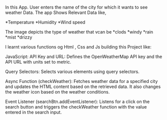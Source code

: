 In this App.
User enters the name of the city for which it wants to see weather Data.
The app Shows Relevant Data like,

*Temperature
*Humidity
*Wind speed

The image depicts the type of weather that vcan be
*clods
*windy
*rain
*mist 
*drizzy

I learnt various functions og Html , Css and Js building this Project like:

JavaScript:
API Key and URL: Defines the OpenWeatherMap API key and the API URL with units set to metric.

Query Selectors: Selects various elements using query selectors.

Async Function (checkWeather): Fetches weather data for a specified city and updates the HTML content based on the retrieved data. It also changes the weather icon based on the weather conditions.

Event Listener (searchBtn.addEventListener): Listens for a click on the search button and triggers the checkWeather function with the value entered in the search input.

